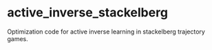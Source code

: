 # active_inverse_stackelberg
Optimization code for active inverse learning in stackelberg trajectory games.
